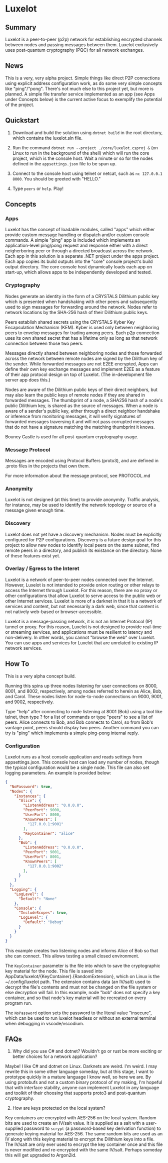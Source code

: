 # Luxelot

## Summary

Luxelot is a peer-to-peer (p2p) network for establishing encrypted channels between nodes and passing messages between them.  Luxelot exclusively uses post-quantum cryptography (PQC) for all network exchanges.

## News

This is a very, very alpha project.  Simple things like direct P2P connections using explicit address configuration work, as do some very simple concepts like "ping"/"pong".  There's not much else to this project yet, but more is planned.  A simple file transfer service implemented as an app (see Apps under Concepts below) is the current active focus to exemplify the potential of the project.

## Quickstart

1. Download and build the solution using `dotnet build` in the root directory, which contains the luxelot.sln file.

2. Run the command `dotnet run --project ./core/luxelot.csproj &` (on Linux to run in the background of the shell) which will run the core project, which is the console host.  Wait a minute or so for the nodes defined in the `appsettings.json` file to be spun up.

3. Connect to the console host using telnet or netcat, such as `nc 127.0.0.1 8000`.  You should be greeted with "HELLO."

4. Type `peers` or `help`.  Play!

## Concepts

### Apps

Luxelot has the concept of loadable modules, called "apps" which either provide custom message handling or dispatch and/or custom console commands.  A simple "ping" app is included which implements an application-level ping/pong request and response either with a direct neigherboring peer or through a directed broadcast across the network.  Each app in this solution is a separate .NET project under the apps project.  Each app copies its build outputs into the "core" console project's build output directory.  The core console host dynamically loads each app on start-up, which allows apps to be independently developed and tested.

### Cryptography

Nodes generate an identity in the form of a CRYSTALS Dilithium public key which is presented when handshaking with other peers and subsequently used to sign messages for forwarding around the network.  Nodes refer to network locations by the SHA-256 hash of their Dilithium public keys.

Peers establish shared secrets using the CRYSTALS Kyber Key Encapsulation Mechanism (KEM).  Kyber is used only between neighboring peers to envelop messages for trading among peers.  Each p2p connection uses its own shared secret that has a lifetime only as long as that network connection between those two peers.

Messages directly shared between neighboring nodes and those forwarded across the network between remote nodes are signed by the Dilithum key of the sender.  While forwarded messages are not E2EE encrypted, Apps can define their own key exchange messages and implement E2EE as a feature of their app protocol design on top of Luxelot.  (The in-development file server app does this.)

Nodes are aware of the Dilithium public keys of their direct neighbors, but may also learn the public keys of remote nodes if they are shared in forwarded messages.  The thumbprint of a node, a SHA256 hash of a node's public Dilithium key, is shared as the source of messages.  When a node is aware of a sender's public key, either through a direct neighbor handshake or inference from monitoring messages, it will verify signatures of forwarded messages traversing it and will not pass corrupted messages that do not have a signature matching the matching thumbprint it knows.

Bouncy Castle is used for all post-quantum cryptography usage.

### Message Protocol

Messages are encoded using Protocol Buffers (proto3), and are defined in .proto files in the projects that own them.

For more information about the message protocol, see PROTOCOL.md

### Anonymity

Luxelot is not designed (at this time) to provide anonymity.  Traffic analysis, for instance, may be used to identify the network topology or source of a message given enough time.

### Discovery

Luxelot does not yet have a discovery mechanism.  Nodes must be explicitly configured for P2P configurations.  Discovery is a future design goal for this project to allow new nodes to identify local peers on the same subnet, find remote peers in a directory, and publish its existance on the directory.  None of these features exist yet.

### Overlay / Egress to the Interet

Luxelot is a network of peer-to-peer nodes connected over the Internet.  However, Luxelot is not intended to provide onion routing or other relays to access the Internet through Luxelot.  For this reason, there are no proxy or other configurations that allow Luxelot to serve access to the public web or other Internet services.  Luxelot is more of a darknet in that it is a network of services and content, but not necessarily a dark web, since that content is not natively web-based or browser-accessible.

Luxelot is a message-passing network, it is not an Internet Protocol (IP) tunnel or proxy.  For this reason, Luxelot is not designed to provide real-time or streaming services, and applications must be resilient to latency and non-delivery.  In other words, you cannot "browse the web" over Luxelot.  You can use apps and services for Luxelot that are unrelated to existing IP network services.

## How To

This is a very alpha concept build.

Running this spins up three nodes listening for user connections on 8000, 8001, and 8002, respectively, among nodes referred to herein as Alice, Bob, and Carol.  These nodes listen for node-to-node connections on 9000, 9001, and 9002, respectively.  

Type "help" after connecting to node listening at 8001 (Bob) using a tool like telnet, then type ? for a list of commands or type "peers" to see a list of peers.  Alice connects to Bob, and Bob connects to Carol, so from Bob's vantage point, peers should display two peers.  Another command you can try is "ping" which implements a simple ping-pong internal reply.

### Configuration

Luxelot runs as a host console application and reads settings from appsettings.json.  This console host can load any number of nodes, though the typical configuration would be a single node.  This file can also set logging parameters.  An example is provided below:

```json
{
  "NoPassword": true,
  "Nodes": {
    "Instances": {
      "Alice": {
        "ListenAddress": "0.0.0.0",
        "PeerPort": 9000,
        "UserPort": 8000,
        "KnownPeers": [
          "127.0.0.1:9001"
        ],
        "KeyContainer": "alice"
      },
      "Bob": {
        "ListenAddress": "0.0.0.0",
        "PeerPort": 9001,
        "UserPort": 8001,
        "KnownPeers": [
          "127.0.0.1:9002"
        ],
      }
    }
  },
  "Logging": {
    "LogLevel": {
      "Default": "None"
    },
    "Console": {
      "IncludeScopes": true,
      "LogLevel": {
        "Default": "Debug"
      }
    }
  }
}
```

This example creates two listening nodes and informs Alice of Bob so that she can connect.  This allows testing a small closed environment.

The `KeyContainer` parameter is the file into which to save the cryptographic key material for the node.  This file is saved into AppData/luxelot/{KeyContainer}.{RandomExtension}, which on Linux is the ~/.config/luxelot path.  The extension contains data (an IV/salt) used to decrypt the file's contents and must not be changed on the file system or else decryption will fail.  In this example, node "bob" does not specify a key container, and so that node's key material will be recreated on every program run.

The `NoPassword` option sets the password to the literal value "insecure", which can be used to run luxelot headless or without an external terminal when debugging in vscode/vscodium.

## FAQs

1. Why did you use C# and dotnet?  Wouldn't go or rust be more exciting or better choices for a network application?

Maybe!  I like C# and dotnet on Linux.  Darknets are weird.  I'm weird.  I may rewrite this in some other language someday, but at this stage, I want to prototype quickly in a mature language I know well, so here we are.  By using protobufs and not a custom binary protocol of my making, I'm hopeful that with interface stability, anyone can implement Luxelot in any language and toolkit of their choosing that supports proto3 and post-quantum cryptography.

2. How are keys protected on the local system?

Key containers are encrypted with AES-256 on the local system.  Random bits are used to create an IV/salt value.  It is supplied as a salt with a user-supplied password to ```scrypt``` (a password-based key derivation function) to generate keying material for AES-256.  The same random bits are used as an IV along with this keying material to encrypt the Dilithium keys into a file.  The IV/salt are only ever used to encrypt the key container once and this file is never modified and re-encrypted with the same IV/salt.  Perhaps someday this will get upgraded to Argon2id.

